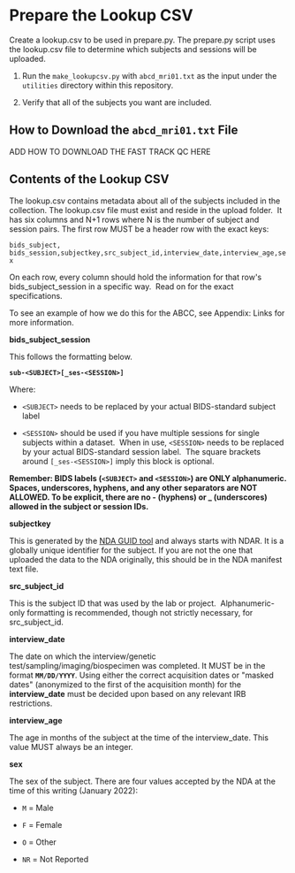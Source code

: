 # Prepare the Lookup CSV

Create a lookup.csv to be used in prepare.py. The prepare.py script uses
the lookup.csv file to determine which subjects and sessions will be
uploaded.  

1. Run the `make_lookupcsv.py` with `abcd_mri01.txt` as the input under the `utilities` directory within this repository.

2. Verify that all of the subjects you want are included.

## How to Download the `abcd_mri01.txt` File

ADD HOW TO DOWNLOAD THE FAST TRACK QC HERE

## Contents of the Lookup CSV

The lookup.csv contains metadata about all of the subjects included in
the collection. The lookup.csv file must exist and reside in the upload
folder.  It has six columns and N+1 rows where N is the number of
subject and session pairs. The first row MUST be a header row with the
exact keys:

`bids_subject,
bids_session,subjectkey,src_subject_id,interview_date,interview_age,sex`

On each row, every column should hold the information for that row's
bids_subject_session in a specific way.  Read on for the exact
specifications.

To see an example of how we do this for the ABCC, see Appendix: Links
for more information.

**bids_subject_session**

This follows the formatting below.

**`sub-<SUBJECT>[_ses-<SESSION>]`**

Where:

-   `<SUBJECT>` needs to be replaced by your actual BIDS-standard subject label

-   `<SESSION>` should be used if you have multiple sessions for single subjects within a dataset.  When in use, `<SESSION>` needs to be replaced by your actual BIDS-standard session label.  The square brackets around `[_ses-<SESSION>]` imply this block is optional.

**Remember: BIDS labels (`<SUBJECT>` and `<SESSION>`) are ONLY alphanumeric. Spaces, underscores, hyphens, and any other separators are NOT ALLOWED. To be explicit, there are no - (hyphens) or \_ (underscores) allowed in the subject or session IDs.**

**subjectkey**

This is generated by the [NDA GUID tool](https://nda.nih.gov/nda/nda-tools.html#guid-tool) and always starts with NDAR. It is a globally unique identifier for the subject. If you are not the one that uploaded the data to the NDA originally, this should be in the NDA manifest text file.

**src_subject_id**

This is the subject ID that was used by the lab or project. 
Alphanumeric-only formatting is recommended, though not strictly
necessary, for src_subject_id.

**interview_date**

The date on which the interview/genetic
test/sampling/imaging/biospecimen was completed. It MUST be in the
format **`MM/DD/YYYY`**. Using either the correct acquisition dates or
\"masked dates\" (anonymized to the first of the acquisition month) for
the **interview_date** must be decided upon based on any relevant IRB
restrictions.

**interview_age**

The age in months of the subject at the time of the interview_date. This
value MUST always be an integer.

**sex**

The sex of the subject. There are four values accepted by the NDA at the
time of this writing (January 2022):

-   `M` = Male

-   `F` = Female

-   `O` = Other

-   `NR` = Not Reported
